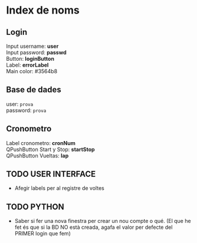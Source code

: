 # Index de noms

## Login

Input username: **user** \
Input password: **passwd** \
Button: **loginButton** \
Label: **errorLabel** \
Main color: #3564b8

## Base de dades

user: `prova` \
password: `prova`

## Cronometro

Label cronometro: **cronNum** \
QPushButton Start y Stop: **startStop** \
QPushButton Vueltas: **lap**

## TODO USER INTERFACE

- Afegir labels per al registre de voltes

## TODO PYTHON

- Saber si fer una nova finestra per crear un nou compte o qué. (El que he fet és que si la BD NO està creada, agafa el valor per defecte del PRIMER login que fem)
